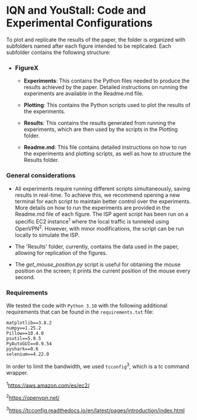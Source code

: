# IQN and YouStall: Code and Experimental Configurations

To plot and replicate the results of the paper, the folder is organized with subfolders named after each figure intended to be replicated. Each subfolder contains the following structure:

- <h3>FigureX</h3>

  - **Experiments**: This contains the Python files needed to produce the results achieved by the paper. Detailed instructions on running the experiments are available in the Readme.md file.

  - **Plotting**: This contains the Python scripts used to plot the results of the experiments.

  - **Results**: This contains the results generated from running the experiments, which are then used by the scripts in the Plotting folder.

  - **Readme.md**: This file contains detailed instructions on how to run the experiments and plotting scripts, as well as how to structure the Results folder.

### General considerations
- All experiments require running different scripts simultaneously, saving results in real-time. To achieve this, we recommend opening a new terminal for each script to 
maintain better control over the experiments. More details on how to run the experiments are provided in the Readme.md file of each figure. The ISP agent script has been run on 
a specific EC2 instance<sup>1</sup> where the local traffic is tunneled using OpenVPN<sup>2</sup>. However, with minor modifications, the script can be run locally to simulate the ISP.

- The 'Results' folder, currently, contains the data used in the paper, allowing for replication of the figures.

- The *get_mouse_position.py* script is useful for obtaining the mouse position on the screen; it prints the current position of the mouse every second.

### Requirements

We tested the code with `Python 3.10` with the following additional requirements that can be found in the `requirements.txt` file:

```
matplotlib==3.8.2
numpy==1.25.2
Pillow==10.4.0
psutil==5.9.5
PyAutoGUI==0.9.54
pyshark==0.6
selenium==4.22.0
```
In order to limit the bandwidth, we used `tcconfig`<sup>3</sup>, which is a tc command wrapper.

<sup>1</sup>https://aws.amazon.com/es/ec2/

<sup>2</sup>https://openvpn.net/

<sup>3</sup>https://tcconfig.readthedocs.io/en/latest/pages/introduction/index.html
